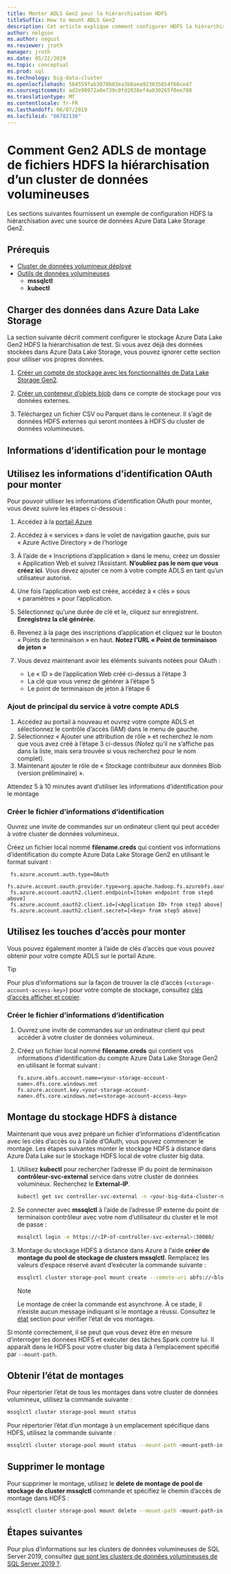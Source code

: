 ```yaml
---
title: Monter ADLS Gen2 pour la hiérarchisation HDFS
titleSuffix: How to mount ADLS Gen2
description: Cet article explique comment configurer HDFS la hiérarchisation pour monter un système de fichiers externe Azure Data Lake Storage dans HDFS sur un cluster de données volumineuses de SQL Server 2019 (version préliminaire).
author: nelgson
ms.author: negust
ms.reviewer: jroth
manager: jroth
ms.date: 05/22/2019
ms.topic: conceptual
ms.prod: sql
ms.technology: big-data-cluster
ms.openlocfilehash: 504559fab3078b03ea3b8aea923035654f60ce47
ms.sourcegitcommit: ad2e98972a0e739c0fd2038ef4a030265f0ee788
ms.translationtype: MT
ms.contentlocale: fr-FR
ms.lasthandoff: 06/07/2019
ms.locfileid: "66782136"
---
```

# <a name="how-to-mount-adls-gen2-for-hdfs-tiering-in-a-big-data-cluster"></a>Comment Gen2 ADLS de montage de fichiers HDFS la hiérarchisation d’un cluster de données volumineuses

Les sections suivantes fournissent un exemple de configuration HDFS la hiérarchisation avec une source de données Azure Data Lake Storage Gen2.

## <a name="prerequisites"></a>Prérequis

- [Cluster de données volumineux déployé](deployment-guidance.md)
- [Outils de données volumineuses](deploy-big-data-tools.md)
  - **mssqlctl**
  - **kubectl**

## <a id="load"></a> Charger des données dans Azure Data Lake Storage

La section suivante décrit comment configurer le stockage Azure Data Lake Gen2 HDFS la hiérarchisation de test. Si vous avez déjà des données stockées dans Azure Data Lake Storage, vous pouvez ignorer cette section pour utiliser vos propres données.

1. [Créer un compte de stockage avec les fonctionnalités de Data Lake Storage Gen2](https://docs.microsoft.com/azure/storage/blobs/data-lake-storage-quickstart-create-account).

1. [Créer un conteneur d’objets blob](https://docs.microsoft.com/azure/storage/blobs/storage-quickstart-blobs-portal) dans ce compte de stockage pour vos données externes.

1. Téléchargez un fichier CSV ou Parquet dans le conteneur. Il s’agit de données HDFS externes qui seront montées à HDFS du cluster de données volumineuses.

## <a name="credentials-for-mounting"></a>Informations d’identification pour le montage

## <a name="use-oauth-credentials-to-mount"></a>Utilisez les informations d’identification OAuth pour monter

Pour pouvoir utiliser les informations d’identification OAuth pour monter, vous devez suivre les étapes ci-dessous :

1. Accédez à la [portail Azure](https://portal.azure.com)
1. Accédez à « services » dans le volet de navigation gauche, puis sur « Azure Active Directory » de l’horloge
1. À l’aide de « Inscriptions d’application » dans le menu, créez un dossier « Application Web et suivez l’Assistant. **N’oubliez pas le nom que vous créez ici**. Vous devez ajouter ce nom à votre compte ADLS en tant qu’un utilisateur autorisé.
1. Une fois l’application web est créée, accédez à « clés » sous « paramètres » pour l’application.
1. Sélectionnez qu'une durée de clé et le, cliquez sur enregistrent. **Enregistrez la clé générée.**
1.  Revenez à la page des inscriptions d’application et cliquez sur le bouton « Points de terminaison » en haut. **Notez l’URL « Point de terminaison de jeton »**
1. Vous devez maintenant avoir les éléments suivants notées pour OAuth :

    - Le « ID » de l’application Web créé ci-dessus à l’étape 3
    - La clé que vous venez de générer à l’étape 5
    - Le point de terminaison de jeton à l’étape 6

### <a name="adding-the-service-principal-to-your-adls-account"></a>Ajout de principal du service à votre compte ADLS

1. Accédez au portail à nouveau et ouvrez votre compte ADLS et sélectionnez le contrôle d’accès (IAM) dans le menu de gauche.
1. Sélectionnez « Ajouter une attribution de rôle » et recherchez le nom que vous avez créé à l’étape 3 ci-dessus (Notez qu’il ne s’affiche pas dans la liste, mais sera trouvée si vous recherchez pour le nom complet).
1. Maintenant ajouter le rôle de « Stockage contributeur aux données Blob (version préliminaire) ».

Attendez 5 à 10 minutes avant d’utiliser les informations d’identification pour le montage

### <a name="create-credential-file"></a>Créer le fichier d’informations d’identification

Ouvrez une invite de commandes sur un ordinateur client qui peut accéder à votre cluster de données volumineux.

Créez un fichier local nommé **filename.creds** qui contient vos informations d’identification du compte Azure Data Lake Storage Gen2 en utilisant le format suivant :

   ```text
    fs.azure.account.auth.type=OAuth
    fs.azure.account.oauth.provider.type=org.apache.hadoop.fs.azurebfs.oauth2.ClientCredsTokenProvider
    fs.azure.account.oauth2.client.endpoint=[token endpoint from step6 above]
    fs.azure.account.oauth2.client.id=[<Application ID> from step3 above]
    fs.azure.account.oauth2.client.secret=[<key> from step5 above]
   ```

## <a name="use-access-keys-to-mount"></a>Utilisez les touches d’accès pour monter

Vous pouvez également monter à l’aide de clés d’accès que vous pouvez obtenir pour votre compte ADLS sur le portail Azure.

 > [!TIP]
   > Pour plus d’informations sur la façon de trouver la clé d’accès (`<storage-account-access-key>`) pour votre compte de stockage, consultez [clés d’accès afficher et copier](https://docs.microsoft.com/azure/storage/common/storage-account-manage?#view-and-copy-access-keys).

### <a name="create-credential-file"></a>Créer le fichier d’informations d’identification

1. Ouvrez une invite de commandes sur un ordinateur client qui peut accéder à votre cluster de données volumineux.

1. Créez un fichier local nommé **filename.creds** qui contient vos informations d’identification du compte Azure Data Lake Storage Gen2 en utilisant le format suivant :

   ```text
   fs.azure.abfs.account.name=<your-storage-account-name>.dfs.core.windows.net
   fs.azure.account.key.<your-storage-account-name>.dfs.core.windows.net=<storage-account-access-key>
   ```

## <a id="mount"></a> Montage du stockage HDFS à distance

Maintenant que vous avez préparé un fichier d’informations d’identification avec les clés d’accès ou à l’aide d’OAuth, vous pouvez commencer le montage. Les étapes suivantes monter le stockage HDFS à distance dans Azure Data Lake sur le stockage HDFS local de votre cluster big data.

1. Utilisez **kubectl** pour rechercher l’adresse IP du point de terminaison **contrôleur-svc-external** service dans votre cluster de données volumineux. Recherchez le **External-IP**.

   ```bash
   kubectl get svc controller-svc-external -n <your-big-data-cluster-name>
   ```

1. Se connecter avec **mssqlctl** à l’aide de l’adresse IP externe du point de terminaison contrôleur avec votre nom d’utilisateur du cluster et le mot de passe :

   ```bash
   mssqlctl login -e https://<IP-of-controller-svc-external>:30080/
   ```

1. Montage du stockage HDFS à distance dans Azure à l’aide **créer de montage du pool de stockage de clusters mssqlctl**. Remplacez les valeurs d’espace réservé avant d’exécuter la commande suivante :

   ```bash
   mssqlctl cluster storage-pool mount create --remote-uri abfs://<blob-container-name>@<storage-account-name>.dfs.core.windows.net/ --mount-path /mounts/<mount-name> --credential-file <path-to-adls-credentials>/file.creds
   ```

   > [!NOTE]
   > Le montage de créer la commande est asynchrone. À ce stade, il n’existe aucun message indiquant si le montage a réussi. Consultez le [état](#status) section pour vérifier l’état de vos montages.

Si monté correctement, il se peut que vous devez être en mesure d’interroger les données HDFS et exécuter des tâches Spark contre lui. Il apparaît dans le HDFS pour votre cluster big data à l’emplacement spécifié par `--mount-path`.

## <a id="status"></a> Obtenir l’état de montages

Pour répertorier l’état de tous les montages dans votre cluster de données volumineux, utilisez la commande suivante :

```bash
mssqlctl cluster storage-pool mount status
```

Pour répertorier l’état d’un montage à un emplacement spécifique dans HDFS, utilisez la commande suivante :

```bash
mssqlctl cluster storage-pool mount status --mount-path <mount-path-in-hdfs>
```

## <a id="delete"></a> Supprimer le montage

Pour supprimer le montage, utilisez le **delete de montage de pool de stockage de cluster mssqlctl** commande et spécifiez le chemin d’accès de montage dans HDFS :

```bash
mssqlctl cluster storage-pool mount delete --mount-path <mount-path-in-hdfs>
```

## <a name="next-steps"></a>Étapes suivantes

Pour plus d’informations sur les clusters de données volumineuses de SQL Server 2019, consultez [que sont les clusters de données volumineuses de SQL Server 2019 ?](big-data-cluster-overview.md).
